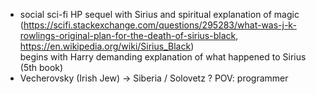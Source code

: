
- social sci-fi HP sequel with Sirius and spiritual explanation of magic  
 (https://scifi.stackexchange.com/questions/295283/what-was-j-k-rowlings-original-plan-for-the-death-of-sirius-black, 
  https://en.wikipedia.org/wiki/Sirius_Black)  
  begins with Harry demanding explanation of what happened to Sirius (5th book)  
- Vecherovsky (Irish Jew) -> Siberia / Solovetz ? POV: programmer
